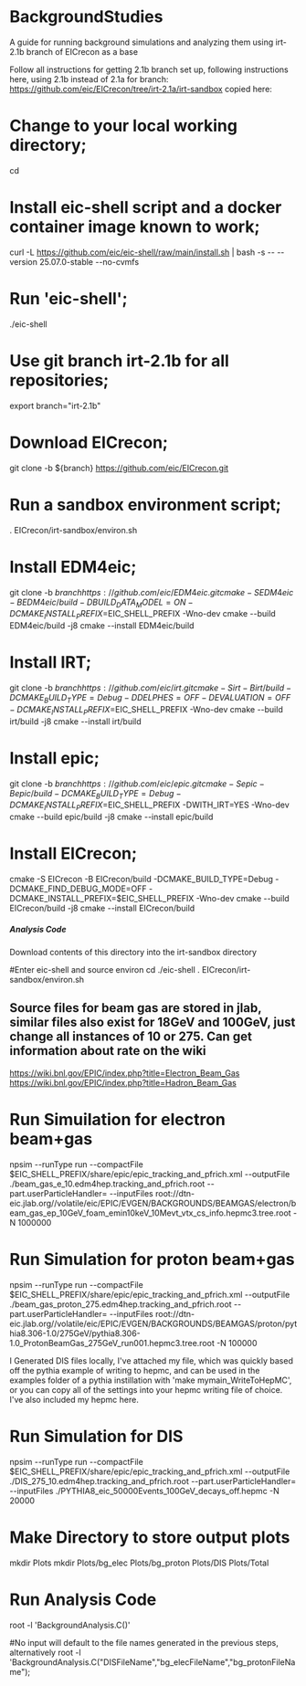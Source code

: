 # BackgroundStudies
A guide for running background simulations and analyzing them using irt-2.1b branch of EICrecon as a base

Follow all instructions for getting 2.1b branch set up, following instructions here, using 2.1b instead of 2.1a for branch:
https://github.com/eic/EICrecon/tree/irt-2.1a/irt-sandbox
copied here:

# Change to your local working directory;
cd <your-working-directory>

# Install eic-shell script and a docker container image known to work;
curl -L https://github.com/eic/eic-shell/raw/main/install.sh     | bash -s --  --version 25.07.0-stable --no-cvmfs

# Run 'eic-shell';
./eic-shell

# Use git branch irt-2.1b for all repositories;
export branch="irt-2.1b"

# Download EICrecon;
git clone -b ${branch} https://github.com/eic/EICrecon.git

# Run a sandbox environment script;
. EICrecon/irt-sandbox/environ.sh

# Install EDM4eic;
git clone -b ${branch} https://github.com/eic/EDM4eic.git
cmake -S EDM4eic -B EDM4eic/build -DBUILD_DATA_MODEL=ON -DCMAKE_INSTALL_PREFIX=$EIC_SHELL_PREFIX -Wno-dev
cmake --build EDM4eic/build -j8
cmake --install EDM4eic/build

# Install IRT;
git clone -b ${branch} https://github.com/eic/irt.git
cmake -S irt -B irt/build -DCMAKE_BUILD_TYPE=Debug -DDELPHES=OFF -DEVALUATION=OFF -DCMAKE_INSTALL_PREFIX=$EIC_SHELL_PREFIX -Wno-dev
cmake --build irt/build -j8
cmake --install irt/build

# Install epic;
git clone -b  ${branch} https://github.com/eic/epic.git
cmake -S epic -B epic/build -DCMAKE_BUILD_TYPE=Debug -DCMAKE_INSTALL_PREFIX=$EIC_SHELL_PREFIX -DWITH_IRT=YES -Wno-dev
cmake --build epic/build -j8
cmake --install epic/build

# Install EICrecon;
cmake -S EICrecon -B EICrecon/build -DCMAKE_BUILD_TYPE=Debug -DCMAKE_FIND_DEBUG_MODE=OFF -DCMAKE_INSTALL_PREFIX=$EIC_SHELL_PREFIX -Wno-dev
cmake --build EICrecon/build -j8
cmake --install EICrecon/build



##### Analysis Code
Download contents of this directory into the irt-sandbox directory

#Enter eic-shell and source environ
cd <your-working-directory>
./eic-shell
. EICrecon/irt-sandbox/environ.sh

## Source files for beam gas are stored in jlab, similar files also exist for 18GeV and 100GeV, just change all instances of 10 or 275.  Can get information about rate on the wiki

https://wiki.bnl.gov/EPIC/index.php?title=Electron_Beam_Gas
https://wiki.bnl.gov/EPIC/index.php?title=Hadron_Beam_Gas


# Run Simuilation for electron beam+gas
npsim --runType run --compactFile $EIC_SHELL_PREFIX/share/epic/epic_tracking_and_pfrich.xml --outputFile ./beam_gas_e_10.edm4hep.tracking_and_pfrich.root --part.userParticleHandler= --inputFiles root://dtn-eic.jlab.org//volatile/eic/EPIC/EVGEN/BACKGROUNDS/BEAMGAS/electron/beam_gas_ep_10GeV_foam_emin10keV_10Mevt_vtx_cs_info.hepmc3.tree.root -N 1000000

# Run Simulation for proton beam+gas
npsim --runType run --compactFile $EIC_SHELL_PREFIX/share/epic/epic_tracking_and_pfrich.xml --outputFile ./beam_gas_proton_275.edm4hep.tracking_and_pfrich.root --part.userParticleHandler= --inputFiles root://dtn-eic.jlab.org//volatile/eic/EPIC/EVGEN/BACKGROUNDS/BEAMGAS/proton/pythia8.306-1.0/275GeV/pythia8.306-1.0_ProtonBeamGas_275GeV_run001.hepmc3.tree.root -N 100000

I Generated DIS files locally, I've attached my file, which was quickly based off the pythia example of writing to hepmc, and can be used in the examples folder of a pythia instillation with 'make mymain_WriteToHepMC', or you can copy all of the settings into your hepmc writing file of choice.  I've also included my hepmc here.

# Run Simulation for DIS
npsim --runType run --compactFile $EIC_SHELL_PREFIX/share/epic/epic_tracking_and_pfrich.xml --outputFile ./DIS_275_10.edm4hep.tracking_and_pfrich.root --part.userParticleHandler= --inputFiles ./PYTHIA8_eic_50000Events_100GeV_decays_off.hepmc -N 20000


# Make Directory to store output plots
mkdir Plots
mkdir Plots/bg_elec Plots/bg_proton Plots/DIS Plots/Total

# Run Analysis Code
root -l 'BackgroundAnalysis.C()'

#No input will default to the file names generated in the previous steps, alternatively
root -l 'BackgroundAnalysis.C("DISFileName","bg_elecFileName","bg_protonFileName");










